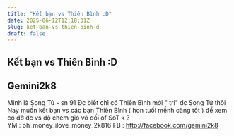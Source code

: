 ```yaml
---
title: "Kết bạn vs Thiên Bình :D"
date: 2025-06-12T12:18:31Z
slug: ket-ban-vs-thien-binh-d
draft: false
---
```


## Kết bạn vs Thiên Bình :D

## Gemini2k8

Mình là Song Tử - sn 91 
Đc biết chỉ có Thiên Bình mới " trị" đc Song Tử thôi  
Nay muốn kết bạn vs các bạn Thiên Bình ( hơn tuổi mềnh càng tốt ) để xem có đỡ đc vs độ chém gió vô đối of SoT k ?  
YM : oh_money_ilove_money_2k816
FB : http://facebook.com/gemini2k8